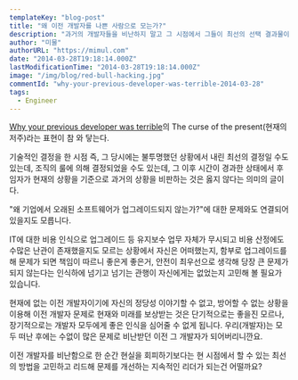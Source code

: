 ```yaml
---
templateKey: "blog-post"
title: "왜 이전 개발자를 나쁜 사람으로 모는가?"
description: "과거의 개발자들을 비난하지 말고 그 시점에서 그들이 최선의 선택 결과물이라고 믿자."
author: "미물"
authorURL: "https://mimul.com"
date: "2014-03-28T19:18:14.000Z"
lastModificationTime: "2014-03-28T19:18:14.000Z"
image: "/img/blog/red-bull-hacking.jpg"
commentId: "why-your-previous-developer-was-terrible-2014-03-28"
tags:
  - Engineer
---
```



[Why your previous developer was terrible](https://medium.com/things-developers-care-about/why-your-previous-developer-was-terrible-506a06ae35ea)의 The curse of the present(현재의 저주)라는 표현이 참 와 닿는다.

기술적인 결정을 한 시점 즉, 그 당시에는 불투명했던 상황에서 내린 최선의 결정일 수도 있는데, 조직의 룰에 의해 결정되었을 수도 있는데, 그 이후 시간이 경과한 상태에서 후임자가 현재의 상황을 기준으로 과거의 상황을 비판하는 것은 옳지 않다는 의미의 글이다.

"왜 기업에서 오래된 소프트웨어가 업그레이드되지 않는가?"에 대한 문제와도 연결되어 있을지도 모릅니다.

IT에 대한 비용 인식으로 업그레이드 등 유지보수 업무 자체가 무시되고 비용 산정에도 수많은 난관이 존재했을지도 모르는 상황에서 자신은 어떠했는지,
함부로 업그레이드를 해 문제가 되면 책임이 따르니 좋은게 좋은거, 안전이 최우선으로 생각해 당장 큰 문제가 되지 않는다는 인식하에 넘기고 넘기는 관행이 자신에게는 없었는지 고민해 볼 필요가 있습니다.

현재에 없는 이전 개발자이기에 자신의 정당성 이야기할 수 없고, 방어할 수 없는 상황을 이용해 이전 개발자 문제로 현재와 미래를 보상받는 것은 단기적으로는 좋을진 모르나, 장기적으로는 개발자 모두에게 좋은 인식을 심어줄 수 없게 됩니다. 우리(개발자)는 모두 떠난 후에는 수없이 많은 문제로 비난받던 ​​이전 그 개발자가 되어버리니깐요.

이전 개발자를 비난함으로 한 순간 현실을 회피하기보다는 현 시점에서 할 수 있는 최선의 방법을 고민하고 리드해 문제를 개선하는 지속적인 리더가 되는건 어떨까요?
